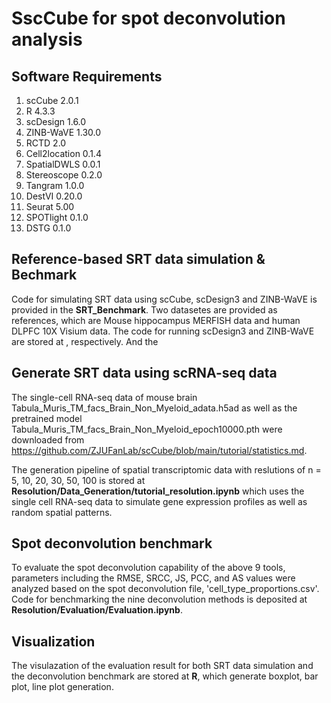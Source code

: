 # SscCube for spot deconvolution analysis
## Software Requirements
1. scCube 2.0.1
1. R 4.3.3
1. scDesign 1.6.0
1. ZINB-WaVE 1.30.0
1. RCTD 2.0
1. Cell2location 0.1.4
2. SpatialDWLS 0.0.1
3. Stereoscope 0.2.0
4. Tangram 1.0.0
5. DestVI 0.20.0
6. Seurat 5.00
7. SPOTlight 0.1.0
8. DSTG 0.1.0
## Reference-based SRT data simulation & Bechmark ##
Code for simulating SRT data using scCube, scDesign3 and ZINB-WaVE is provided in the **SRT_Benchmark**. Two datasetes are provided as references, which are Mouse hippocampus MERFISH data and human DLPFC 10X Visium data. The code for running scDesign3 and ZINB-WaVE are stored at , respectively. And the 

## Generate SRT data using scRNA-seq data ## 
The single-cell RNA-seq data of mouse brain Tabula_Muris_TM_facs_Brain_Non_Myeloid_adata.h5ad as well as the pretrained model Tabula_Muris_TM_facs_Brain_Non_Myeloid_epoch10000.pth were downloaded from https://github.com/ZJUFanLab/scCube/blob/main/tutorial/statistics.md. 

The generation pipeline of spatial transcriptomic data with reslutions of n = 5, 10, 20, 30, 50, 100 is stored at **Resolution/Data_Generation/tutorial_resolution.ipynb** which uses the single cell RNA-seq data to simulate gene expression profiles as well as random spatial patterns. 
   
## Spot deconvolution benchmark ##
To evaluate the spot deconvolution capability of the above  9 tools, parameters including the RMSE, SRCC, JS, PCC, and AS values were analyzed based on the spot deconvolution file, 'cell_type_proportions.csv'. Code for benchmarking the nine deconvolution methods is deposited at **Resolution/Evaluation/Evaluation.ipynb**.

## Visualization ##
The visulazation of the evaluation result for both SRT data simulation and the deconvolution benchmark are stored at **R**, which generate boxplot, bar plot, line plot generation.
